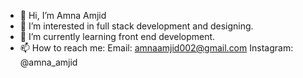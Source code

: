 - 👋 Hi, I’m Amna Amjid
- 👀 I’m interested in full stack development and designing.
- 🌱 I’m currently learning front end development.
- 📫 How to reach me: 
   Email: amnaamjid002@gmail.com
   Instagram: @amna_amjid
   
    

<!---
amnaamjid/amnaamjid is a ✨ special ✨ repository because its `README.md` (this file) appears on your GitHub profile.
You can click the Preview link to take a look at your changes.
--->
